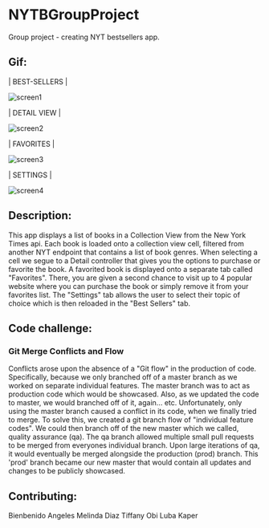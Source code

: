 # NYTBGroupProject
Group project - creating NYT bestsellers app. 

## Gif:
| BEST-SELLERS |

![screen1](https://user-images.githubusercontent.com/55755297/74781684-f0061780-526f-11ea-84e4-2a80d0dfaf83.gif)

| DETAIL VIEW |

![screen2](https://user-images.githubusercontent.com/55755297/74781814-3bb8c100-5270-11ea-90c5-bf852eb3dc54.gif)

| FAVORITES |

![screen3](https://user-images.githubusercontent.com/55755297/74781941-86d2d400-5270-11ea-913b-9602a95ad75f.gif)

| SETTINGS |

![screen4](https://user-images.githubusercontent.com/55755297/74782075-ce596000-5270-11ea-848c-f2e42d15d40a.gif)

## Description:

This app displays a list of books in a Collection View from the New York Times api. Each book is loaded onto a collection view cell, filtered from another NYT endpoint that contains a list of book genres. When selecting a cell we segue to a Detail controller that gives you the options to purchase or favorite the book. A favorited book is displayed  onto a separate tab called "Favorites". There, you are given a second chance to visit up to 4 popular website where you can purchase the book or simply remove it from your favorites list. The "Settings" tab allows the user to select their topic of choice which is then reloaded in the "Best Sellers" tab.


## Code challenge:

### Git Merge Conflicts and Flow
Conflicts arose upon the absence of a "Git flow" in  the production of code. Specifically, because we only branched off of a master branch as we worked on separate individual features. The master branch was to act as production code which would be  showcased. Also,  as we updated the code to master, we would branched off of it, again... etc. Unfortunately, only using the master branch caused a conflict in its code, when we finally tried to merge. To solve this, we created a git branch flow of "individual feature codes".  We could then branch off of the new master which we called, quality assurance (qa). The qa branch allowed multiple small pull requests to be merged from everyones individual
 branch. Upon large iterations of qa, it would eventually be merged alongside the production (prod) branch. This 'prod' branch became our new master that would contain all updates and changes to be publicly showcased.



## Contributing:

Bienbenido Angeles
Melinda Diaz
Tiffany Obi
Luba Kaper

